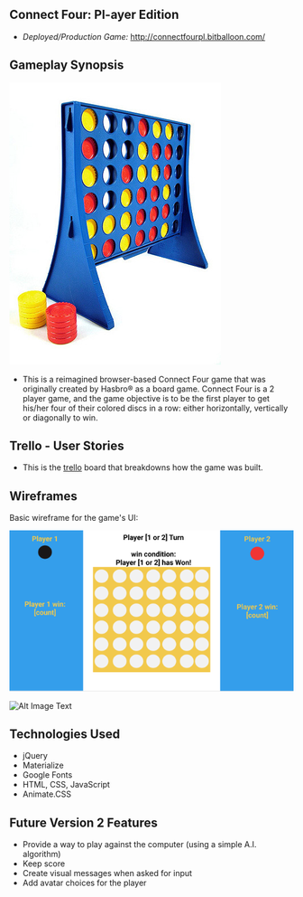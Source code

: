## Connect Four: Pl-ayer Edition
* *Deployed/Production Game:* <http://connectfourpl.bitballoon.com/>

##  Gameplay Synopsis
![Alt Image Text](https://github.com/Philinvested/Connect_Four_Game/blob/master/imgs/connectfourph.jpg "Connect Four")

* This is a reimagined browser-based Connect Four game that was originally created by Hasbro® as a board game. Connect Four is a 2 player game, and the game objective is to be the first player to get his/her four of their colored discs in a row: either horizontally, vertically or diagonally to win.

## Trello - User Stories
* This is the [trello](https://trello.com/b/lUuVlWbi/connect-4-wdi13-proj-1) board that breakdowns how the game was built.

## Wireframes
Basic wireframe for the game's UI:

![Alt Image Text](https://github.com/Philinvested/Connect_Four_Game/blob/master/imgs/ConnectFourWireFrame.png "Wireframe Layout for Connect Four UI")

![Alt Image Text](https://github.com/Philinvested/Connect_Four_Game/blob/master/imgs/connect4plGitUp "Wireframe Layout for Connect Four UI")

## Technologies Used
* jQuery
* Materialize
* Google Fonts
* HTML, CSS, JavaScript
* Animate.CSS

## Future Version 2 Features
* Provide a way to play against the computer (using a simple A.I. algorithm)
* Keep score
* Create visual messages when asked for input
* Add avatar choices for the player